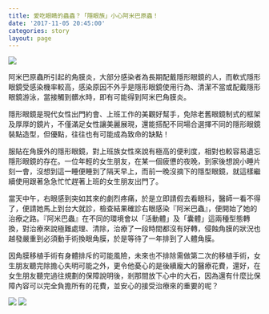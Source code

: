 ```yaml
---
title: 愛吃眼睛的蟲蟲？「隱眼族」小心阿米巴原蟲！
date: '2017-11-05 20:45:00'
categories: story
layout: page
---
```


![](https://www2.leishan.com.tw/pic/insurance/story/008/008-1.jpg)

阿米巴原蟲所引起的角膜炎，大部分感染者為長期配戴隱形眼鏡的人，而軟式隱形眼鏡受感染機率較高，感染原因不外乎是隱形眼鏡使用行為、清潔不當或配戴隱形眼鏡游泳，當接觸到髒水時，即有可能得到阿米巴角膜炎。

隱形眼鏡是現代女性出門約會、上班工作的美觀好幫手，免除老舊眼鏡制式的框架及厚厚的鏡片，不僅滿足女性讓美麗展現，還能搭配不同場合選擇不同的隱形眼鏡裝點造型，但優點，往往也有可能成為致命的缺點！

服貼在角膜外的隱形眼鏡，對上班族女性來說有極高的便利度，相對也較容易遺忘隱形眼鏡的存在。一位年輕的女生朋友，在某一個疲憊的夜晚，到家後想說小睡片刻一會，沒想到這一睡便睡到了隔天早上，而前一晚沒摘下的隱型眼鏡，就這樣繼續使用跟著急急忙忙趕著上班的女生朋友出門了。

當天中午，右眼感到突如其來的劇烈疼痛，於是立即請假去看眼科，醫師一看不得了，便請她馬上到台大就診，檢查結果確診右眼感染『阿米巴蟲』，便開始了她的治療之路。『阿米巴蟲』在不同的環境會以「活動體」及「囊體」這兩種型態轉換，對治療來說極難處理、清除，治療了一段時間都沒有好轉，侵蝕角膜的狀況也越發嚴重到必須動手術換眼角膜，於是等待了一年排到了人體角膜。

因角膜移植手術有身體排斥的可能風險，未來也不排除需做第二次的移植手術，女生朋友聽完除擔心失明可能之外，更令他憂心的是後續龐大的醫療花費，還好，在女生朋友聽完過往規劃的保障說明後，剎那間放下心中的大石，因為還有什麼比保障內容可以完全負擔所有的花費，並安心的接受治療來的重要的呢？

![](https://www2.leishan.com.tw/pic/insurance/story/008/008-2.jpg)
![](https://www2.leishan.com.tw/pic/insurance/story/008/008-3.jpg)